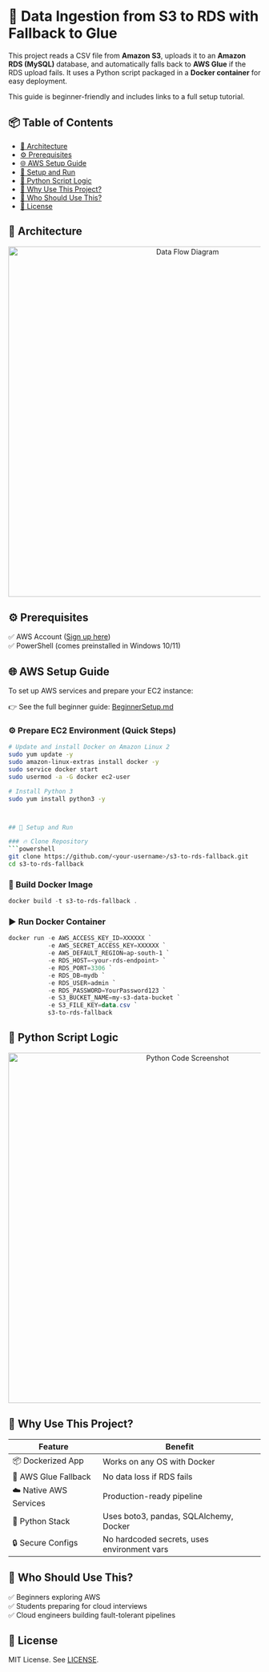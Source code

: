# 🚀 Data Ingestion from S3 to RDS with Fallback to Glue

This project reads a CSV file from **Amazon S3**, uploads it to an **Amazon RDS (MySQL)** database, and automatically falls back to **AWS Glue** if the RDS upload fails. It uses a Python script packaged in a **Docker container** for easy deployment.  

This guide is beginner-friendly and includes links to a full setup tutorial.

## 📦 Table of Contents
- [📸 Architecture](#-architecture)
- [⚙️ Prerequisites](#-prerequisites)
- [🌐 AWS Setup Guide](#-aws-setup-guide)
- [🚀 Setup and Run](#-setup-and-run)
- [🐍 Python Script Logic](#-python-script-logic)
- [🌟 Why Use This Project?](#-why-use-this-project)
- [🙌 Who Should Use This?](#-who-should-use-this)
- [📜 License](#-license)

## 📸 Architecture

<p align="center">
  <img src="images/Data_Flow_Diagram.png" alt="Data Flow Diagram" width="700"/>
</p>

## ⚙️ Prerequisites

✅ AWS Account ([Sign up here](https://aws.amazon.com/free/))  
✅ PowerShell (comes preinstalled in Windows 10/11)  

## 🌐 AWS Setup Guide

To set up AWS services and prepare your EC2 instance:  

👉 See the full beginner guide: [BeginnerSetup.md](BeginnerSetup.md)  

### ⚙️ Prepare EC2 Environment (Quick Steps)

```bash
# Update and install Docker on Amazon Linux 2
sudo yum update -y
sudo amazon-linux-extras install docker -y
sudo service docker start
sudo usermod -a -G docker ec2-user

# Install Python 3
sudo yum install python3 -y



## 🚀 Setup and Run

### 🔥 Clone Repository
```powershell
git clone https://github.com/<your-username>/s3-to-rds-fallback.git
cd s3-to-rds-fallback
```

### 🐳 Build Docker Image
```powershell
docker build -t s3-to-rds-fallback .
```

### ▶️ Run Docker Container
```powershell
docker run -e AWS_ACCESS_KEY_ID=XXXXXX `
           -e AWS_SECRET_ACCESS_KEY=XXXXXX `
           -e AWS_DEFAULT_REGION=ap-south-1 `
           -e RDS_HOST=<your-rds-endpoint> `
           -e RDS_PORT=3306 `
           -e RDS_DB=mydb `
           -e RDS_USER=admin `
           -e RDS_PASSWORD=YourPassword123 `
           -e S3_BUCKET_NAME=my-s3-data-bucket `
           -e S3_FILE_KEY=data.csv `
           s3-to-rds-fallback
```

## 🐍 Python Script Logic

<p align="center">
  <img src="images/Python_Code_Screenshot.png" alt="Python Code Screenshot" width="700"/>
</p>

## 🌟 Why Use This Project?

| Feature                     | Benefit                                        |
|----------------------------|------------------------------------------------|
| 📦 Dockerized App          | Works on any OS with Docker                    |
| 🔁 AWS Glue Fallback        | No data loss if RDS fails                      |
| ☁️ Native AWS Services      | Production-ready pipeline                      |
| 🐍 Python Stack             | Uses boto3, pandas, SQLAlchemy, Docker         |
| 🔒 Secure Configs           | No hardcoded secrets, uses environment vars    |

## 🙌 Who Should Use This?

✅ Beginners exploring AWS  
✅ Students preparing for cloud interviews  
✅ Cloud engineers building fault-tolerant pipelines  

## 📜 License

MIT License. See [LICENSE](LICENSE).  
